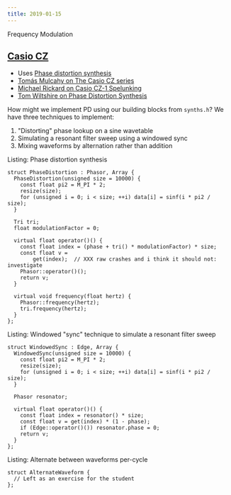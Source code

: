 ```yaml
---
title: 2019-01-15
---
```


<section>

Frequency Modulation

</section>


## [Casio CZ]

- Uses [Phase distortion synthesis]
- [Tomás Mulcahy on The Casio CZ series]
- [Michael Rickard on Casio CZ-1 Spelunking]
- [Tom Wiltshire on Phase Distortion Synthesis]

How might we implement PD using our building blocks from `synths.h`? We have three techniques to implement:

1. "Distorting" phase lookup on a sine wavetable
2. Simulating a resonant filter sweep using a windowed sync
3. Mixing waveforms by alternation rather than addition

Listing: Phase distortion synthesis
``` {#lst:pd .cpp}
struct PhaseDistortion : Phasor, Array {
  PhaseDistortion(unsigned size = 10000) {
    const float pi2 = M_PI * 2;
    resize(size);
    for (unsigned i = 0; i < size; ++i) data[i] = sinf(i * pi2 / size);
  }

  Tri tri;
  float modulationFactor = 0;

  virtual float operator()() {
    const float index = (phase + tri() * modulationFactor) * size;
    const float v =
        get(index);  // XXX raw crashes and i think it should not: investigate
    Phasor::operator()();
    return v;
  }

  virtual void frequency(float hertz) {
    Phasor::frequency(hertz);
    tri.frequency(hertz);
  }
};
```

Listing: Windowed "sync" technique to simulate a resonant filter sweep
``` {#lst:sync .cpp}
struct WindowedSync : Edge, Array {
  WindowedSync(unsigned size = 10000) {
    const float pi2 = M_PI * 2;
    resize(size);
    for (unsigned i = 0; i < size; ++i) data[i] = sinf(i * pi2 / size);
  }

  Phasor resonator;

  virtual float operator()() {
    const float index = resonator() * size;
    const float v = get(index) * (1 - phase);
    if (Edge::operator()()) resonator.phase = 0;
    return v;
  }
};
```

Listing: Alternate between waveforms per-cycle
``` {#lst:alt .cpp}
struct AlternateWaveform {
  // Left as an exercise for the student
};
```

[Tomás Mulcahy on The Casio CZ series]: http://madtheory.com/site/the-casio-cz-series
[Michael Rickard on Casio CZ-1 Spelunking]: http://www.kasploosh.com/projects/CZ/11800-spelunking
[Tom Wiltshire on Phase Distortion Synthesis]: https://electricdruid.net/phase-distortion-synthesis
[FM]: https://en.wikipedia.org/wiki/Frequency_modulation
[FM synthesis]: https://en.wikipedia.org/wiki/Frequency_modulation_synthesis
[Yamaha DX7]: https://en.wikipedia.org/wiki/Yamaha_DX7
[Phase distortion synthesis]: https://en.wikipedia.org/wiki/Phase_distortion_synthesis
[Casio CZ]: https://en.wikipedia.org/wiki/Casio_CZ_synthesizers
[Casio CZ-1 Demo]: https://www.youtube.com/watch?v=G1cuHFlyWHM
